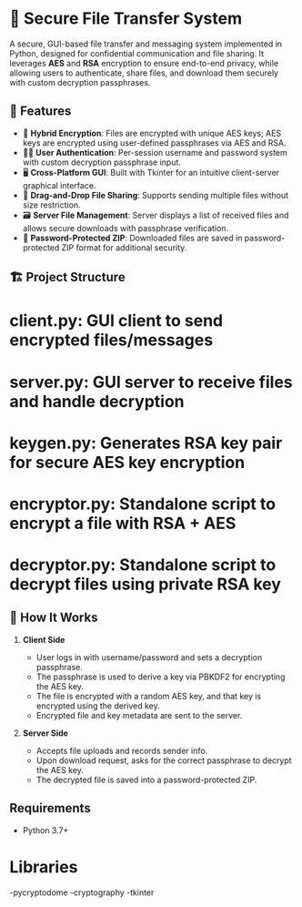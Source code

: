 # 🔐 Secure File Transfer System

A secure, GUI-based file transfer and messaging system implemented in Python, designed for confidential communication and file sharing. It leverages **AES** and **RSA** encryption to ensure end-to-end privacy, while allowing users to authenticate, share files, and download them securely with custom decryption passphrases.

## 🚀 Features

- 🔑 **Hybrid Encryption**: Files are encrypted with unique AES keys; AES keys are encrypted using user-defined passphrases via AES and RSA.
- 🧑‍💻 **User Authentication**: Per-session username and password system with custom decryption passphrase input.
- 🖥️ **Cross-Platform GUI**: Built with Tkinter for an intuitive client-server graphical interface.
- 📁 **Drag-and-Drop File Sharing**: Supports sending multiple files without size restriction.
- 🗃️ **Server File Management**: Server displays a list of received files and allows secure downloads with passphrase verification.
- 🔐 **Password-Protected ZIP**: Downloaded files are saved in password-protected ZIP format for additional security.

## 🏗️ Project Structure

# **client.py**: GUI client to send encrypted files/messages 
# **server.py**: GUI server to receive files and handle decryption 
# **keygen.py**: Generates RSA key pair for secure AES key encryption 
# **encryptor.py**: Standalone script to encrypt a file with RSA + AES 
# **decryptor.py**: Standalone script to decrypt files using private RSA key 


## 🧪 How It Works

1. **Client Side**
   - User logs in with username/password and sets a decryption passphrase.
   - The passphrase is used to derive a key via PBKDF2 for encrypting the AES key.
   - The file is encrypted with a random AES key, and that key is encrypted using the derived key.
   - Encrypted file and key metadata are sent to the server.

2. **Server Side**
   - Accepts file uploads and records sender info.
   - Upon download request, asks for the correct passphrase to decrypt the AES key.
   - The decrypted file is saved into a password-protected ZIP.

## Requirements
- Python 3.7+

# Libraries
-pycryptodome
-cryptography
-tkinter

